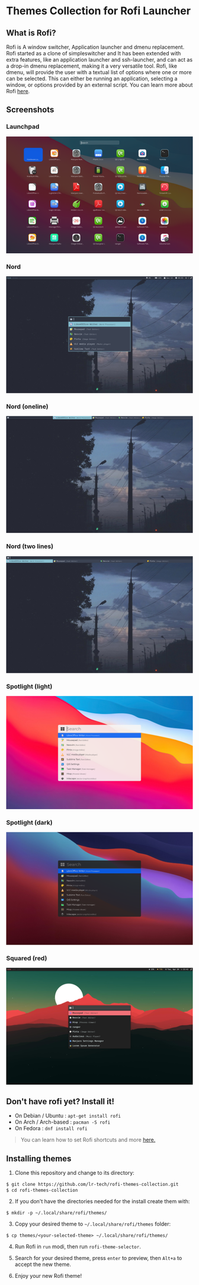 # Themes Collection for Rofi Launcher

## What is Rofi?

Rofi is A window switcher, Application launcher and dmenu replacement.
Rofi started as a clone of simpleswitcher and It has been extended with extra features,
like an application launcher and ssh-launcher, and can act as a drop-in dmenu replacement,
making it a very versatile tool. Rofi, like dmenu, will provide the user with a textual list of
options where one or more can be selected. This can either be running an application, selecting
a window, or options provided by an external script. You can learn more about Rofi [here](https://github.com/davatorium/rofi).

## Screenshots

### Launchpad
![launchpad](screenshots/screenshot-launchpad.png)

### Nord
![nord](screenshots/screenshot-nord.png)

### Nord (oneline)
![nord-oneline](screenshots/screenshot-nord-oneline.png)

### Nord (two lines)
![nord-two-lines](screenshots/screenshot-nord-two-lines.png)

### Spotlight (light)
![spotlight-light](screenshots/screenshot-spotlight-light.png)

### Spotlight (dark)
![spotlight-dark](screenshots/screenshot-spotlight-dark.png)

### Squared (red)
![squared-red](screenshots/screenshot-squared-red.png)

## Don't have rofi yet? Install it!

- On Debian / Ubuntu : `apt-get install rofi`
- On Arch / Arch-based : `pacman -S rofi`
- On Fedora : `dnf install rofi`

> You can learn how to set Rofi shortcuts and more [here.](https://github.com/davatorium/rofi)

## Installing themes

1. Clone this repository and change to its directory:
```
$ git clone https://github.com/lr-tech/rofi-themes-collection.git
$ cd rofi-themes-collection
```

2. If you don't have the directories needed for the install create them with:
```
$ mkdir -p ~/.local/share/rofi/themes/
```

3. Copy your desired theme to `~/.local/share/rofi/themes` folder:
```
$ cp themes/<your-selected-theme> ~/.local/share/rofi/themes/
```

4. Run Rofi in `run` modi, then run `rofi-theme-selector`.

5. Search for your desired theme, press `enter` to preview, then `Alt+a` to accept the new theme.

6. Enjoy your new Rofi theme!

